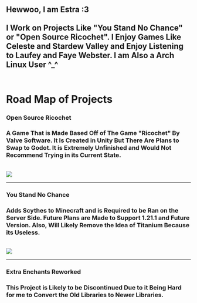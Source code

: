  ## Hewwoo, I am Estra :3<br><br>I Work on Projects Like "You Stand No Chance" or "Open Source Ricochet". I Enjoy Games Like Celeste and Stardew Valley and Enjoy Listening to Laufey and Faye Webster. I am Also a Arch Linux User ^_^<br><br>

# Road Map of Projects<br>
### Open Source Ricochet
### A Game That is Made Based Off of The Game "Ricochet" By Valve Software. It Is Created in Unity But There Are Plans to Swap to Godot. It is Extremely Unfinished and Would Not Recommend Trying in its Current State.
<br>
<img src="https://i.postimg.cc/MpmjGFJB/2024-03-23-09-48-59.gif"> 

---

### You Stand No Chance

### Adds Scythes to Minecraft and is Required to be Ran on the Server Side. Future Plans are Made to Support 1.21.1 and Future Version. Also, Will Likely Remove the Idea of Titanium Because its Useless.
<br>
<img src="https://i.ibb.co/Kz8SL03/637969657724955811.png"> 

---

### Extra Enchants Reworked

### This Project is Likely to be Discontinued Due to it Being Hard for me to Convert the Old Libraries to Newer Libraries.
